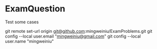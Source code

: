 # ExamQuestion

Test some cases

git remote set-url origin git@github.com:mingweiniu/ExamProblems.git
git config --local user.email "mingweiniu@gmail.com"
git config --local user.name "mingweiniu"